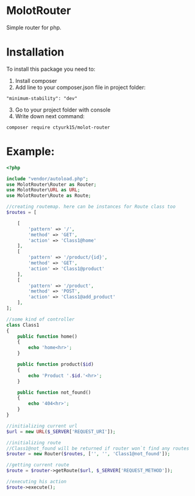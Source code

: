# MolotRouter

Simple router for php.

# Installation

To install this package you need to:
1. Install composer
2. Add line to your composer.json file in project folder:
```
"minimum-stability": "dev"
```
3. Go to your project folder with console
4. Write down next command:
```
composer require ctyurk15/molot-router
```

# Example:
```php
<?php

include "vendor/autoload.php";
use MolotRouter\Router as Router;
use MolotRouter\URL as URL;
use MolotRouter\Route as Route;

//creating routemap. here can be instances for Route class too 
$routes = [

    [
        'pattern' => '/',
        'method' => 'GET',
        'action' => 'Class1@home'
    ],
    [
        'pattern' => '/product/{id}',
        'method' => 'GET',
        'action' => 'Class1@product'
    ],
    [
        'pattern' => '/product',
        'method' => 'POST',
        'action' => 'Class1@add_product'
    ],
];

//some kind of controller
class Class1
{
    public function home()
    {
        echo 'home<hr>';
    }

    public function product($id)
    {
        echo 'Product '.$id.'<hr>';
    }

    public function not_found()
    {
        echo '404<hr>';
    }
}

//initializing current url
$url = new URL($_SERVER['REQUEST_URI']);

//initializing route
//Class1@not_found will be returned if router won`t find any routes
$router = new Router($routes, ['', '', 'Class1@not_found']);

//getting current route
$route = $router->getRoute($url, $_SERVER['REQUEST_METHOD']);

//executing his action
$route->execute();
```